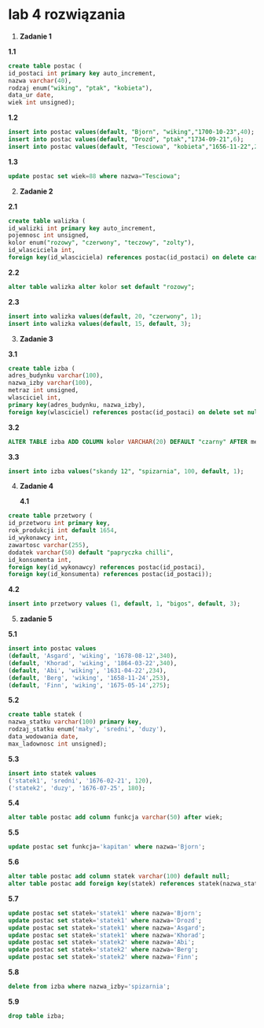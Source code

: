 # lab 4 rozwiązania

1. **Zadanie 1**

  **1.1**
```sql
create table postac (
id_postaci int primary key auto_increment,
nazwa varchar(40),
rodzaj enum("wiking", "ptak", "kobieta"),
data_ur date,
wiek int unsigned);
```

  **1.2**
```sql
insert into postac values(default, "Bjorn", "wiking","1700-10-23",40);
insert into postac values(default, "Drozd", "ptak","1734-09-21",6);
insert into postac values(default, "Tesciowa", "kobieta","1656-11-22",231);
```

  **1.3**
```sql
update postac set wiek=88 where nazwa="Tesciowa";
```

2. **Zadanie 2**

  **2.1**
```sql
create table walizka (
id_walizki int primary key auto_increment,
pojemnosc int unsigned,
kolor enum("rozowy", "czerwony", "teczowy", "zolty"),
id_wlasciciela int,
foreign key(id_wlasciciela) references postac(id_postaci) on delete cascade);
```

  **2.2**
```sql
alter table walizka alter kolor set default "rozowy";
```

  **2.3**
```sql
insert into walizka values(default, 20, "czerwony", 1);
insert into walizka values(default, 15, default, 3);
```

3. **Zadanie 3**

  **3.1**
```sql
create table izba (
adres_budynku varchar(100),
nazwa_izby varchar(100),
metraz int unsigned,
wlasciciel int,
primary key(adres_budynku, nazwa_izby),
foreign key(wlasciciel) references postac(id_postaci) on delete set null);
```

  **3.2**
```sql
ALTER TABLE izba ADD COLUMN kolor VARCHAR(20) DEFAULT "czarny" AFTER metraz;
```

  **3.3**
```sql
insert into izba values("skandy 12", "spizarnia", 100, default, 1);
```
4. **Zadanie 4**

   **4.1**
```sql
create table przetwory (
id_przetworu int primary key,
rok_produkcji int default 1654,
id_wykonawcy int,
zawartosc varchar(255),
dodatek varchar(50) default "papryczka chilli",
id_konsumenta int,
foreign key(id_wykonawcy) references postac(id_postaci),
foreign key(id_konsumenta) references postac(id_postaci));
```

  **4.2**
```sql
insert into przetwory values (1, default, 1, "bigos", default, 3);
```

5. **zadanie 5**

  **5.1**
```sql
insert into postac values
(default, 'Asgard', 'wiking', '1678-08-12',340),
(default, 'Khorad', 'wiking', '1864-03-22',340),
(default, 'Abi', 'wiking', '1631-04-22',234),
(default, 'Berg', 'wiking', '1658-11-24',253),
(default, 'Finn', 'wiking', '1675-05-14',275);
```

  **5.2**
```sql
create table statek (
nazwa_statku varchar(100) primary key,
rodzaj_statku enum('mały', 'sredni', 'duzy'),
data_wodowania date,
max_ladownosc int unsigned);
```

  **5.3**
```sql
insert into statek values
('statek1', 'sredni', '1676-02-21', 120),
('statek2', 'duzy', '1676-07-25', 180);
```

  **5.4**
```sql
alter table postac add column funkcja varchar(50) after wiek;
```

  **5.5**
```sql
update postac set funkcja='kapitan' where nazwa='Bjorn';
```

  **5.6**
```sql
alter table postac add column statek varchar(100) default null;
alter table postac add foreign key(statek) references statek(nazwa_statku) on delete set null;
```

  **5.7**
```sql
update postac set statek='statek1' where nazwa='Bjorn';
update postac set statek='statek1' where nazwa='Drozd';
update postac set statek='statek1' where nazwa='Asgard';
update postac set statek='statek1' where nazwa='Khorad';
update postac set statek='statek2' where nazwa='Abi';
update postac set statek='statek2' where nazwa='Berg';
update postac set statek='statek2' where nazwa='Finn';
```

  **5.8**
```sql
delete from izba where nazwa_izby='spizarnia';
```

  **5.9**
```sql
drop table izba;
```



